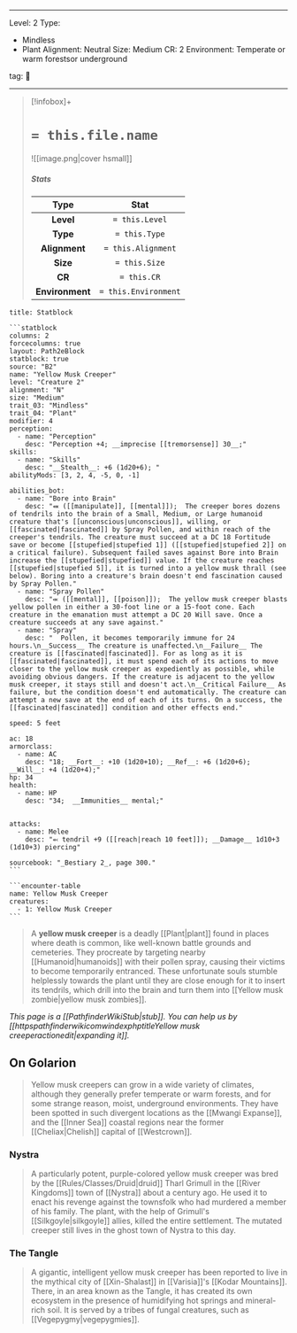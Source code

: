 
---





Level: 2
Type:
- Mindless
- Plant
Alignment: Neutral
Size: Medium
CR: 2
Environment: Temperate or warm forestsor underground





tag: 👹

---

> [!infobox]+
> #  `= this.file.name`
> ![[image.png|cover hsmall]]
> ##### Stats
> Type | Stat |
> :---:|:---:|
> **Level** | `= this.Level` |
> **Type** | `= this.Type` |
> **Alignment** | `= this.Alignment` |
> **Size** | `= this.Size` |
> **CR** | `= this.CR` |
> **Environment** | `= this.Environment` |



````ad-info
title: Statblock

```statblock
columns: 2
forcecolumns: true
layout: Path2eBlock
statblock: true
source: "B2"
name: "Yellow Musk Creeper"
level: "Creature 2"
alignment: "N"
size: "Medium"
trait_03: "Mindless"
trait_04: "Plant"
modifier: 4
perception:
  - name: "Perception"
    desc: "Perception +4; __imprecise [[tremorsense]] 30__;"
skills:
  - name: "Skills"
    desc: "__Stealth__: +6 (1d20+6); "
abilityMods: [3, 2, 4, -5, 0, -1]

abilities_bot:
  - name: "Bore into Brain"
    desc: "⬽ ([[manipulate]], [[mental]]);  The creeper bores dozens of tendrils into the brain of a Small, Medium, or Large humanoid creature that's [[unconscious|unconscious]], willing, or [[fascinated|fascinated]] by Spray Pollen, and within reach of the creeper's tendrils. The creature must succeed at a DC 18 Fortitude save or become [[stupefied|stupefied 1]] ([[stupefied|stupefied 2]] on a critical failure). Subsequent failed saves against Bore into Brain increase the [[stupefied|stupefied]] value. If the creature reaches [[stupefied|stupefied 5]], it is turned into a yellow musk thrall (see below). Boring into a creature's brain doesn't end fascination caused by Spray Pollen."
  - name: "Spray Pollen"
    desc: "⬺ ([[mental]], [[poison]]);  The yellow musk creeper blasts yellow pollen in either a 30-foot line or a 15-foot cone. Each creature in the emanation must attempt a DC 20 Will save. Once a creature succeeds at any save against."
  - name: "Spray"
    desc: "  Pollen, it becomes temporarily immune for 24 hours.\n__Success__ The creature is unaffected.\n__Failure__ The creature is [[fascinated|fascinated]]. For as long as it is [[fascinated|fascinated]], it must spend each of its actions to move closer to the yellow musk creeper as expediently as possible, while avoiding obvious dangers. If the creature is adjacent to the yellow musk creeper, it stays still and doesn't act.\n__Critical Failure__ As failure, but the condition doesn't end automatically. The creature can attempt a new save at the end of each of its turns. On a success, the [[fascinated|fascinated]] condition and other effects end."

speed: 5 feet

ac: 18
armorclass:
  - name: AC
    desc: "18; __Fort__: +10 (1d20+10); __Ref__: +6 (1d20+6); __Will__: +4 (1d20+4);"
hp: 34
health:
  - name: HP
    desc: "34;  __Immunities__ mental;"


attacks:
  - name: Melee
    desc: "⬻ tendril +9 ([[reach|reach 10 feet]]); __Damage__ 1d10+3 (1d10+3) piercing"

sourcebook: "_Bestiary 2_, page 300."
```

```encounter-table
name: Yellow Musk Creeper
creatures:
  - 1: Yellow Musk Creeper
```

````



> A **yellow musk creeper** is a deadly [[Plant|plant]] found in places where death is common, like well-known battle grounds and cemeteries. They procreate by targeting nearby [[Humanoid|humanoids]] with their pollen spray, causing their victims to become temporarily entranced. These unfortunate souls stumble helplessly towards the plant until they are close enough for it to insert its tendrils, which drill into the brain and turn them into [[Yellow musk zombie|yellow musk zombies]].



*This page is a [[PathfinderWikiStub|stub]]. You can help us by [[httpspathfinderwikicomwindexphptitleYellow musk creeperactionedit|expanding it]].*



## On Golarion

> Yellow musk creepers can grow in a wide variety of climates, although they generally prefer temperate or warm forests, and for some strange reason, moist, underground environments. They have been spotted in such divergent locations as the [[Mwangi Expanse]], and the [[Inner Sea]] coastal regions near the former [[Cheliax|Chelish]] capital of [[Westcrown]].


### Nystra

> A particularly potent, purple-colored yellow musk creeper was bred by the [[Rules/Classes/Druid|druid]] Tharl Grimull in the [[River Kingdoms]] town of [[Nystra]] about a century ago.  He used it to enact his revenge against the townsfolk who had murdered a member of his family. The plant, with the help of Grimull's [[Silkgoyle|silkgoyle]] allies, killed the entire settlement. The mutated creeper still lives in the ghost town of Nystra to this day.


### The Tangle

> A gigantic, intelligent yellow musk creeper has been reported to live in the mythical city of [[Xin-Shalast]] in [[Varisia]]'s [[Kodar Mountains]]. There, in an area known as the Tangle, it has created its own ecosystem in the presence of humidifying hot springs and mineral-rich soil. It is served by a tribes of fungal creatures, such as [[Vegepygmy|vegepygmies]].









